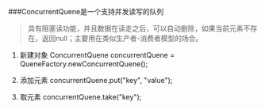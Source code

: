 ###ConcurrentQuene是一个支持并发读写的队列
>具有阻塞读功能，并且数据在读走之后，可以自动删除，如果当前元素不存在，返回null；主要用在类似生产者-消费者模型的场合。

1. 新建对象
  ConcurrentQuene<String> concurrentQuene = QueneFactory.newConcurrentQuene();
	
2. 添加元素
concurrentQuene.put("key", "value");

3. 取元素
concurrentQuene.take("key");
